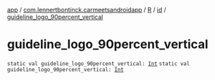 [app](../../../index.md) / [com.lennertbontinck.carmeetsandroidapp](../../index.md) / [R](../index.md) / [id](index.md) / [guideline_logo_90percent_vertical](./guideline_logo_90percent_vertical.md)

# guideline_logo_90percent_vertical

`static val guideline_logo_90percent_vertical: `[`Int`](https://kotlinlang.org/api/latest/jvm/stdlib/kotlin/-int/index.html)
`static val guideline_logo_90percent_vertical: `[`Int`](https://kotlinlang.org/api/latest/jvm/stdlib/kotlin/-int/index.html)